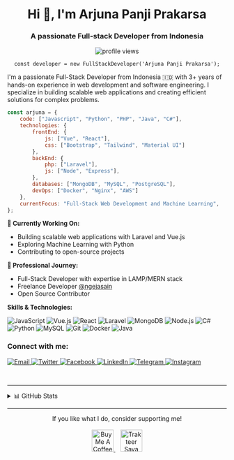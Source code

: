 <h1 align="center">Hi 👋, I'm Arjuna Panji Prakarsa</h1>
<h3 align="center">A passionate Full-stack Developer from Indonesia</h3>
<p align="center">
  <img src="https://komarev.com/ghpvc/?username=arjunapanji21&label=Profile%20views&color=0e75b6&style=flat" alt="profile views" />
</p>

<p align="center">
  <code>const developer = new FullStackDeveloper('Arjuna Panji Prakarsa');</code>
</p>

I'm a passionate Full-Stack Developer from Indonesia 🇮🇩 with 3+ years of hands-on experience in web development and software engineering. I specialize in building scalable web applications and creating efficient solutions for complex problems.

```javascript
const arjuna = {
    code: ["Javascript", "Python", "PHP", "Java", "C#"],
    technologies: {
        frontEnd: {
            js: ["Vue", "React"],
            css: ["Bootstrap", "Tailwind", "Material UI"]
        },
        backEnd: {
            php: ["Laravel"],
            js: ["Node", "Express"],
        },
        databases: ["MongoDB", "MySQL", "PostgreSQL"],
        devOps: ["Docker", "Nginx", "AWS"]
    },
    currentFocus: "Full-Stack Web Development and Machine Learning",
};
```

**🔭 Currently Working On:**
- Building scalable web applications with Laravel and Vue.js
- Exploring Machine Learning with Python
- Contributing to open-source projects

**💼 Professional Journey:**
- Full-Stack Developer with expertise in LAMP/MERN stack
- Freelance Developer [@ngejasain](https://ngejasain.vercel.app)
- Open Source Contributor

**Skills & Technologies:**  

![JavaScript](https://img.shields.io/badge/-JavaScript-F7DF1E?style=flat-square&logo=javascript&logoColor=black)
![Vue.js](https://img.shields.io/badge/-Vue.js-4FC08D?style=flat-square&logo=vue.js&logoColor=white)
![React](https://img.shields.io/badge/-React-61DAFB?style=flat-square&logo=react&logoColor=black)
![Laravel](https://img.shields.io/badge/-Laravel-FF2D20?style=flat-square&logo=laravel&logoColor=white)
![MongoDB](https://img.shields.io/badge/-MongoDB-47A248?style=flat-square&logo=mongodb&logoColor=white)
![Node.js](https://img.shields.io/badge/-Node.js-339933?style=flat-square&logo=node.js&logoColor=white)
![C#](https://img.shields.io/badge/-C%23-239120?style=flat-square&logo=c-sharp&logoColor=white)
![Python](https://img.shields.io/badge/-Python-3776AB?style=flat-square&logo=python&logoColor=white)
![MySQL](https://img.shields.io/badge/-MySQL-4479A1?style=flat-square&logo=mysql&logoColor=white)
![Git](https://img.shields.io/badge/-Git-F05032?style=flat-square&logo=git&logoColor=white)
![Docker](https://img.shields.io/badge/-Docker-2496ED?style=flat-square&logo=docker&logoColor=white)
![Java](https://img.shields.io/badge/-Java-007396?style=flat-square&logo=java&logoColor=white)

<h3 align="left">Connect with me:</h3>
<p align="left">
  <a href="mailto:work.arjunapanji@gmail.com">
    <img src="https://img.shields.io/badge/Gmail-D14836?style=for-the-badge&logo=gmail&logoColor=white" alt="Email"/>
  </a>
  <a href="https://twitter.com/arjunaaprakarsa">
    <img src="https://img.shields.io/badge/Twitter-1DA1F2?style=for-the-badge&logo=twitter&logoColor=white" alt="Twitter"/>
  </a>
  <a href="https://web.facebook.com/arjunaaprakarsa">
    <img src="https://img.shields.io/badge/Facebook-1877F2?style=for-the-badge&logo=facebook&logoColor=white" alt="Facebook"/>
  </a>
  <a href="https://www.linkedin.com/in/arjunapanji/">
    <img src="https://img.shields.io/badge/LinkedIn-0077B5?style=for-the-badge&logo=linkedin&logoColor=white" alt="LinkedIn"/>
  </a>
  <a href="https://t.me/arjunaa21">
    <img src="https://img.shields.io/badge/Telegram-2CA5E0?style=for-the-badge&logo=telegram&logoColor=white" alt="Telegram"/>
  </a>
  <a href="https://www.instagram.com/arjunaaprakarsa/">
    <img src="https://img.shields.io/badge/Instagram-E4405F?style=for-the-badge&logo=instagram&logoColor=white" alt="Instagram"/>
  </a>
</p>

<br />

-----

<details>
  <summary>📊 GitHub Stats</summary>
  <br/>
  <p align="center">
    <img width="48%" src="https://github-readme-stats.vercel.app/api?username=arjunapanji21&show_icons=true&theme=tokyonight" />
    <img width="48%" src="https://github-readme-streak-stats.herokuapp.com/?user=arjunapanji21&theme=tokyonight" />
  </p>
  <br/>
  <p align="center">
    <img src="https://github-readme-activity-graph.vercel.app/graph?username=arjunapanji21&theme=tokyo-night" />
  </p>
</details>

---
<p align="center">
  If you like what I do, consider supporting me!<br/><br/>
  <a href="https://www.buymeacoffee.com/arjunapanji" target="_blank">
    <img src="https://cdn.buymeacoffee.com/buttons/v2/default-yellow.png" alt="Buy Me A Coffee" height="50" />
  </a>
  &nbsp;&nbsp;
  <a href="https://trakteer.id/devusioncode" target="_blank">
    <img src="https://edge-cdn.trakteer.id/images/embed/trbtn-red-1.png" height="50" style="border:0px;" alt="Trakteer Saya" />
  </a>
</p>
